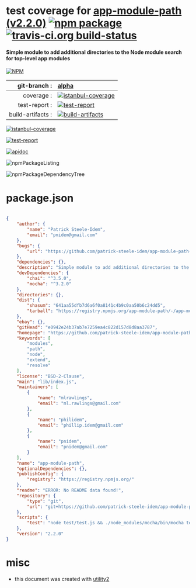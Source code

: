 # test coverage for  [app-module-path (v2.2.0)](https://github.com/patrick-steele-idem/app-module-path-node)  [![npm package](https://img.shields.io/npm/v/npmtest-app-module-path.svg?style=flat-square)](https://www.npmjs.org/package/npmtest-app-module-path) [![travis-ci.org build-status](https://api.travis-ci.org/npmtest/node-npmtest-app-module-path.svg)](https://travis-ci.org/npmtest/node-npmtest-app-module-path)
#### Simple module to add additional directories to the Node module search for top-level app modules

[![NPM](https://nodei.co/npm/app-module-path.png?downloads=true)](https://www.npmjs.com/package/app-module-path)

| git-branch : | [alpha](https://github.com/npmtest/node-npmtest-app-module-path/tree/alpha)|
|--:|:--|
| coverage : | [![istanbul-coverage](https://npmtest.github.io/node-npmtest-app-module-path/build/coverage.badge.svg)](https://npmtest.github.io/node-npmtest-app-module-path/build/coverage.html/index.html)|
| test-report : | [![test-report](https://npmtest.github.io/node-npmtest-app-module-path/build/test-report.badge.svg)](https://npmtest.github.io/node-npmtest-app-module-path/build/test-report.html)|
| build-artifacts : | [![build-artifacts](https://npmtest.github.io/node-npmtest-app-module-path/glyphicons_144_folder_open.png)](https://github.com/npmtest/node-npmtest-app-module-path/tree/gh-pages/build)|

[![istanbul-coverage](https://npmtest.github.io/node-npmtest-app-module-path/build/screenCapture.buildCustomOrg.browser.coverage.html.png)](https://npmtest.github.io/node-npmtest-app-module-path/build/coverage.html/index.html)

[![test-report](https://npmtest.github.io/node-npmtest-app-module-path/build/screenCapture.buildCustomOrg.browser.%252Fhome%252Ftravis%252Fbuild%252Fnpmtest%252Fnode-npmtest-app-module-path%252Ftmp%252Fbuild%252Ftest-report.html.png)](https://npmtest.github.io/node-npmtest-app-module-path/build/test-report.html)

[![apidoc](https://npmdoc.github.io/node-npmdoc-app-module-path/build/screenCapture.buildApidoc.browser.%252Fhome%252Ftravis%252Fbuild%252Fnpmdoc%252Fnode-npmdoc-app-module-path%252Ftmp%252Fbuild%252Fapidoc.html.png)](https://npmdoc.github.io/node-npmdoc-app-module-path/build/apidoc.html)

![npmPackageListing](https://npmtest.github.io/node-npmtest-app-module-path/build/screenCapture.npmPackageListing.svg)

![npmPackageDependencyTree](https://npmtest.github.io/node-npmtest-app-module-path/build/screenCapture.npmPackageDependencyTree.svg)



# package.json

```json

{
    "author": {
        "name": "Patrick Steele-Idem",
        "email": "pnidem@gmail.com"
    },
    "bugs": {
        "url": "https://github.com/patrick-steele-idem/app-module-path-node/issues"
    },
    "dependencies": {},
    "description": "Simple module to add additional directories to the Node module search for top-level app modules",
    "devDependencies": {
        "chai": "^3.5.0",
        "mocha": "^3.2.0"
    },
    "directories": {},
    "dist": {
        "shasum": "641aa55dfb7d6a6f0a8141c4b9c0aa50b6c24dd5",
        "tarball": "https://registry.npmjs.org/app-module-path/-/app-module-path-2.2.0.tgz"
    },
    "ebay": {},
    "gitHead": "e0942e24b37ab7e7259ea4c822d157d8d8aa3787",
    "homepage": "https://github.com/patrick-steele-idem/app-module-path-node",
    "keywords": [
        "modules",
        "path",
        "node",
        "extend",
        "resolve"
    ],
    "license": "BSD-2-Clause",
    "main": "lib/index.js",
    "maintainers": [
        {
            "name": "mlrawlings",
            "email": "ml.rawlings@gmail.com"
        },
        {
            "name": "philidem",
            "email": "phillip.idem@gmail.com"
        },
        {
            "name": "pnidem",
            "email": "pnidem@gmail.com"
        }
    ],
    "name": "app-module-path",
    "optionalDependencies": {},
    "publishConfig": {
        "registry": "https://registry.npmjs.org/"
    },
    "readme": "ERROR: No README data found!",
    "repository": {
        "type": "git",
        "url": "git+https://github.com/patrick-steele-idem/app-module-path-node.git"
    },
    "scripts": {
        "test": "node test/test.js && ./node_modules/mocha/bin/mocha test/test2.js"
    },
    "version": "2.2.0"
}
```



# misc
- this document was created with [utility2](https://github.com/kaizhu256/node-utility2)
